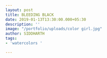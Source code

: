 ```yaml
---
layout: post
title: BLEEDING BLACK
date: 2019-01-13T13:30:00.000+05:30
description: ''
image: "/portfolio/uploads/color girl.jpg"
author: SIDDHARTH
tags:
- 'watercolors '

---
```

